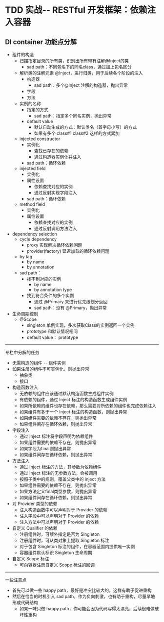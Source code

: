 # TDD 实战-- RESTful 开发框架：依赖注入容器




## DI container 功能点分解

- 组件的构造
  - 扫描指定目录的所有类，识别出所有带有注解@Inject的类
    - sad path：不同包名下的同名class，通过加上包名区分
  - 解析类的注解元素 @Inject，进行归类，用于后续各个阶段的注入
    - 构造器
      - sad path：多个@Inject 注解的构造器，抛出异常
    - 字段
    - 方法
  - 实例的名称
    - 指定的方式
      - sad path：指定多个同名实例，抛出异常
    - default value
      - 默认自动生成的方式：默认类名（首字母小写）的方式
      - 如果有多个 class#1  class#2 这样的方式累加
  - injected constructor
    - 实例化
      - 查找已存在的依赖
      - 通过构造器实例化并注入
    - sad path：循环依赖
  - injected field
    - 实例化
    - 属性设置
      - 依赖查找对应的实例
      - 通过反射实现字段注入
    - sad path：循环依赖
  - method field
    - 实例化
    - 属性设置
      - 依赖查找对应的实例
      - 通过反射调用方法注入
- dependency selection
  - cycle dependency
    - proxy 实现解决循环依赖问题
    - provider(factory) 延迟加载的循环依赖问题
  - by tag
    - by name
    - by annotation
  - sad path：
    - 找不到对应的实例
      - by name
      - by annotation type
    - 找到符合条件的多个实例
      - 通过 @Primary 来进行优先级划分返回
      - sad path：没有 @Primary，抛出异常
- 生命周期控制
  - @Scope
    - singleton 单例实现，多次获取Class的实例返回一个实例
    - prototype 和默认情况相同
    - default value： prototype

---
专栏中分解的任务

- 无需构造的组件 -- 组件实例
- 如果注册的组件不可实例化，则抛出异常
  - 抽象类
  - 接口
- 构造函数注入
  - 无依赖的组件应该通过默认构造函数生成组件实例
  - 有依赖的组件，通过 Inject 标注的构造函数生成组件实例
  - 如果所依赖的组件也存在依赖，那么需要对所依赖的组件也完成依赖注入
  - 如果组件有多于一个 Inject 标注的构造函数，则抛出异常
  - 如果组件需要的依赖不存在，则抛出异常
  - 如果组件间存在循环依赖，则抛出异常
- 字段注入
  - 通过 Inject 标注将字段声明为依赖组件
  - 如果组件需要的依赖不存在，则抛出异常
  - 如果字段为final则抛出异常
  - 如果组件间存在循环依赖，则抛出异常
- 方法注入
  - 通过 Inject 标注的方法，其参数为依赖组件
  - 通过 Inject 标注的无参数方法，会被调用
  - 按照子类中的规则，覆盖父类中的 inject 方法
  - 如果组件需要的依赖不存在，则抛出异常
  - 如果方法定义final类型参数，则抛出异常
  - 如果组件间存在循环依赖，则抛出异常
- 对 Provider 类型的依赖
  - 注入构造函数中可以声明对于 Provider 的依赖
  - 注入字段中可以声明对于 Provider 的依赖
  - 注入方法中可以声明对于 Provider 的依赖
- 自定义 Qualifier 的依赖
  - 注册组件时，可额外指定是否为 Singleton
  - 注册组件时，可从类对象上提取 Singleton 标注
  - 对于包含 Singleton 标注的组件，在容器范围内提供唯一实例
  - 容器组件默认标识 Singleton 生命周期
- 自定义 Scope 标注
  - 可向容器注册自定义 Scope 标注的回调



---
一些注意点
- 首先可以做一些 happy path，最好是冲突比较大的，这样有助于促进重构
- 然后在恰当的时机引入 sad path，作为负向刺激，也有助于重构，尽量早地形成代码结构
  - 如果一味只做 happy path，你可能会因为代码写得太漂亮，后续很难做破坏性重构
